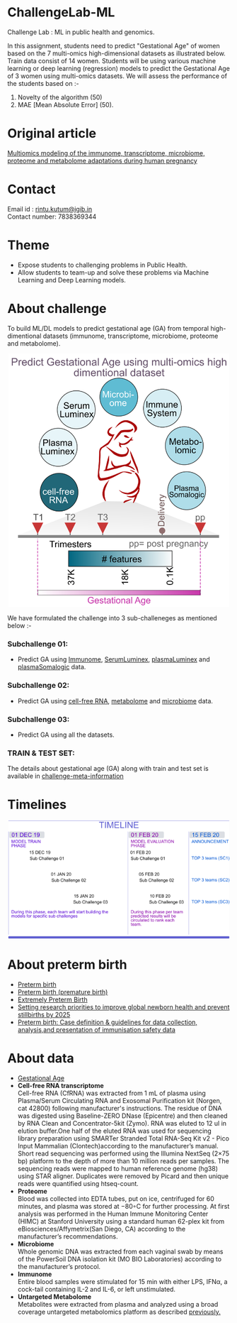 # ChallengeLab-ML
Challenge Lab : ML in public health and genomics.

In this assignment, students need to predict "Gestational Age" of women based on the 7 multi-omics high-dimensional datasets as illustrated below. Train data consist of 14 women. Students will be using various machine learning or deep learning (regression) models to predict the Gestational Age of 3 women using multi-omics datasets. We will assess the performance of the students based on :- <br>
 1) Novelty of the algorithm (50) <br> 
 2) MAE [Mean Absolute Error] (50).

# Original article
[Multiomics modeling of the immunome, transcriptome, microbiome, proteome and metabolome adaptations during human pregnancy](https://academic.oup.com/bioinformatics/article/35/1/95/5047759/)

# Contact
Email id : rintu.kutum@igib.in <br>
Contact number: 7838369344

# Theme
- Expose students to challenging problems in Public Health.
- Allow students to team-up and solve these problems via Machine Learning and Deep Learning models.

# About challenge
To build ML/DL models to predict gestational age (GA) from temporal high-dimentional
datasets (immunome, transcriptome, microbiome, proteome and metabolome).

<p align="center">
<img src="figures/figure-01.png" title="Challenge" width="500" />
</p>

We have formulated the challenge into 3 sub-challeneges as mentioned below :- 

### Subchallenge 01:
- Predict GA using [Immunome](https://github.com/rintukutum/challengeLab-ML/blob/master/data/train/immunome.csv), [SerumLuminex](https://github.com/rintukutum/challengeLab-ML/blob/master/data/train/SerumLuminex.csv), [plasmaLuminex](https://github.com/rintukutum/challengeLab-ML/blob/master/data/train/plasmaLuminex.csv) and [plasmaSomalogic](https://github.com/rintukutum/challengeLab-ML/blob/master/data/train/plasmaSomalogic.csv) data.

### Subchallenge 02:
- Predict GA using [cell-free RNA](https://github.com/rintukutum/challengeLab-ML/blob/master/data/train/cfRNA.csv), [metabolome](https://github.com/rintukutum/challengeLab-ML/blob/master/data/train/metabolome.csv) and [microbiome](https://github.com/rintukutum/challengeLab-ML/blob/master/data/train/microbiome.csv) data.

### Subchallenge 03:
- Predict GA using all the datasets.

### TRAIN & TEST SET:
The details about gestational age (GA) along with train and test set is available in
[challenge-meta-information](https://github.com/rintukutum/challengeLab-ML/blob/master/data/challenge-meta-information.csv)

# Timelines
<p align="center">
<img src="figures/figure-02-150dpi.png" title="Challenge" width="500" />
</p>

# About preterm birth

 - [Preterm birth](https://www.who.int/news-room/fact-sheets/detail/preterm-birth)
 - [Preterm birth (premature birth)](https://www.nhp.gov.in/disease/reproductive-system/female-gynaecological-diseases-/preterm-birth)
 - [Extremely Preterm Birth](https://www.acog.org/Patients/FAQs/Extremely-Preterm-Birth)
 - [Setting research priorities to improve global newborn health and prevent stillbirths by 2025](https://www.ncbi.nlm.nih.gov/pmc/articles/PMC4576458/pdf/jogh-06-010508.pdf)
 - [Preterm birth: Case definition & guidelines for data collection, analysis,and presentation of immunisation safety data](https://www.ncbi.nlm.nih.gov/pmc/articles/PMC5139808/pdf/main.pdf)


# About data

- [Gestational Age](https://www.ncbi.nlm.nih.gov/pubmed/24764329)
- **Cell-free RNA transcriptome** <br>
   Cell-free RNA (CfRNA) was extracted from 1 mL of plasma using Plasma/Serum Circulating RNA and Exosomal Purification kit (Norgen, cat 42800) following manufacturer's  instructions.   The  residue  of  DNA  was  digested  using  Baseline-ZERO DNase (Epicentre) and then cleaned by RNA Clean and Concentrator-5kit (Zymo).  RNA was eluted to 12 ul in elution buffer.One half of the eluted RNA was used for sequencing library preparation using SMARTer Stranded Total RNA-Seq Kit v2 - Pico Input Mammalian (Clontech)according to the manufacturer’s manual.  Short read sequencing was performed using the Illumina NextSeq (2×75 bp) platform to the depth of more than 10 million reads per samples.  The sequencing reads were mapped to human reference genome (hg38) using STAR aligner.  Duplicates were removed by Picard and then unique reads were quantified using htseq-count.
- **Proteome** <br>
   Blood was collected into EDTA tubes, put on ice, centrifuged for 60 minutes, and plasma was stored at −80◦C for further processing.  At first analysis was performed in the Human Immune Monitoring Center (HIMC) at Stanford University using a standard human 62-plex kit from eBiosciences/Affymetrix(San  Diego,  CA)  according  to  the  manufacturer’s  recommendations. 
- **Microbiome** <br>
   Whole  genomic  DNA  was  extracted  from  each  vaginal  swab  by  means  of the PowerSoil DNA isolation kit (MO BIO Laboratories) according to the manufacturer’s  protocol.
- **Immunome** <br>
   Entire blood samples were stimulated for 15 min with either LPS, IFNα, a cock-tail containing IL-2 and IL-6, or left unstimulated.    
- **Untargeted Metabolome** <br>
   Metabolites were extracted from plasma and analyzed using a broad coverage untargeted metabolomics platform as described  [previously.](https://www.ncbi.nlm.nih.gov/pubmed/25787789) 

